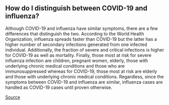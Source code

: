## How do I distinguish between COVID-19 and influenza?

Although COVID-19 and influenza have similar symptoms, there are a few differences that distinguish the two. According to the World Health Organization, influenza spreads faster than COVID-19 but the latter has a higher number of secondary infections generated from one infected individual. Additionally, the fraction of severe and critical infections is higher for COVID-19 as well as mortality. Finally, those most at risk for severe influenza infection are children, pregnant women, elderly, those with underlying chronic medical conditions and those who are immunosuppressed whereas for COVID-19, those most at risk are elderly and those with underlying chronic medical conditions. Regardless, since the symptoms between COVID-19 and influenza are similar, influenza cases are handled as COVID-19 cases until proven otherwise.

[Source](https://www.who.int/news-room/q-a-detail/q-a-similarities-and-differences-covid-19-and-influenza)
